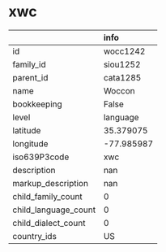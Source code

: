 # xwc
|                      | info       |
|:---------------------|:-----------|
| id                   | wocc1242   |
| family_id            | siou1252   |
| parent_id            | cata1285   |
| name                 | Woccon     |
| bookkeeping          | False      |
| level                | language   |
| latitude             | 35.379075  |
| longitude            | -77.985987 |
| iso639P3code         | xwc        |
| description          | nan        |
| markup_description   | nan        |
| child_family_count   | 0          |
| child_language_count | 0          |
| child_dialect_count  | 0          |
| country_ids          | US         |